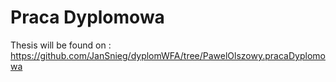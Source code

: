 # Praca Dyplomowa

Thesis will be found on : https://github.com/JanSnieg/dyplomWFA/tree/PawelOlszowy.pracaDyplomowa
